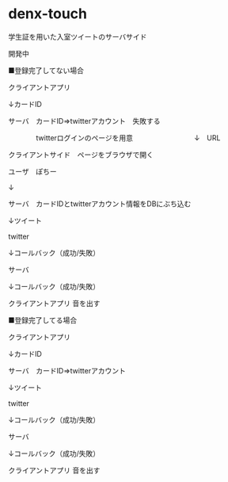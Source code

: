 # denx-touch
学生証を用いた入室ツイートのサーバサイド

開発中


■登録完了してない場合

クライアントアプリ

↓カードID

サーバ　カードID⇒twitterアカウント　失敗する

　　　　twitterログインのページを用意
　　　　
　　　　
↓　URL

クライアントサイド　ページをブラウザで開く


ユーザ　ぽちー

↓

サーバ　カードIDとtwitterアカウント情報をDBにぶち込む

↓ツイート

twitter

↓コールバック（成功/失敗）

サーバ

↓コールバック（成功/失敗）

クライアントアプリ 音を出す


■登録完了してる場合

クライアントアプリ

↓カードID

サーバ　カードID⇒twitterアカウント

↓ツイート

twitter

↓コールバック（成功/失敗）

サーバ

↓コールバック（成功/失敗）

クライアントアプリ 音を出す
